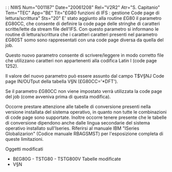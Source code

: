  :  : NWS Num="001187" Date="20061208" Rel="V2R2" Atr="S. Capitanio" Tem="TEC" App="B£" Tit="£G80 funzioni di IFS :  gestione Code page di lettura/scrittura" Sts="20"
E' stato aggiunto alla routine £G80 il parametro £G80CC, che consente di definire la code page delle stringhe di caratteri scritte/lette da stream file dell'IFS. Con questo parametro si informano
le routine di lettura/scrittura  che i caratteri caratteri presenti nel parametro £G80ST somo sono rappresentati con una code page diversa da quella del job.

Questo nuovo parametro consente di scrivere/leggere in modo corretto file che utilizzano caratteri
non appartenenti alla codifica Latin I (code page 1252).

Il valore del nuovo parametro può essere assunto dal campo T$V§NJ Code page IN/OUTput della tabella
V§N (£G80CC='\*DFT').

Se il parametro £G80CC non viene impostato verrà utilizzata la code page del job (come avveniva prima di questa modifica).

Occorre prestare attenzione alle tabelle di conversione presenti nella versione installata del sistema operativo, in quanto non tutte le combinazioni di code page sono supportate. Inoltre occorre tenere presente che le tabelle di conversione dipendono anche dalle lingua secondarie del sistema operativo installato sull'Iseries. Riferirsi al manuale IBM "ISeries Globalizarion" (Codice manuale RBAGSMST) per l'esposizione completa di queste limitazioni.

Oggetti modificati
- B£G80G - TSTG80 - TSTG800V
Tabelle modificate
- V§N
